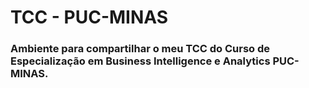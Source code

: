 # TCC - PUC-MINAS
### Ambiente para compartilhar o meu TCC do Curso de Especialização em Business Intelligence e Analytics  PUC-MINAS.
